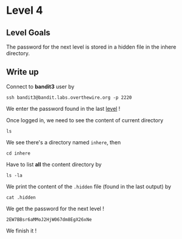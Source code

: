 # Level 4

## Level Goals
The password for the next level is stored in a hidden file in the inhere directory.

## Write up

Connect to **bandit3** user by
```
ssh bandit3@bandit.labs.overthewire.org -p 2220
```

We enter the password found in the last [level]("../level-03/writeup.md") !

Once logged in, we need to see the content of current directory
```
ls
```

We see there's a directory named ```inhere```, then
```
cd inhere
```

Have to list **all** the content directory by
```
ls -la
```

We print the content of the ```.hidden``` file (found in the last output) by
```
cat .hidden
```

We get the password for the next level !
```
2EW7BBsr6aMMoJ2HjW067dm8EgX26xNe
```

We finish it !
